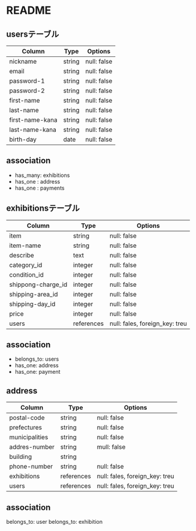 # README

## usersテーブル

| Column          | Type    | Options     |
| --------------- | ------- | ----------- |
| nickname        | string  | null: false |
| email           | string  | null: false |
| password-1      | string  | null: false |
| password-2      | string  | null: false |
| first-name      | string  | null: false |
| last-name       | string  | null: false |
| first-name-kana | string  | null: false |
| last-name-kana  | string  | null: false |
| birth-day       | date    | null: false |

## association
- has_many: exhibitions
- has_one : address
- has_one : payments


## exhibitionsテーブル

| Column             | Type       | Options                        |
| ------------------ | ---------- | ------------------------------ |
| item               | string     | null: false                    |
| item-name          | string     | null: false                    |
| describe           | text       | null: false                    |
| category_id        | integer    | null: false                    |
| condition_id       | integer    | null: false                    |
| shippong-charge_id | integer    | null: false                    |
| shipping-area_id   | integer    | null: false                    |
| shipping-day_id    | integer    | null: false                    |
| price              | integer    | null: false                    |
| users              | references | null: fales, foreign_key: treu |

## association
- belongs_to: users
- has_one: address
- has_one: payment

## address

| Column          | Type        | Options                        |
| --------------- | ----------- | ------------------------------ |
| postal-code     | string      | null: false                    |
| prefectures     | string      | null: false                    |
| municipalities  | string      | null: false                    |
| addres-number   | string      | mull: false                    |
| building        | string      |                                |
| phone-number    | string      | null: false                    |
| exhibitions     | references  | null: fales, foreign_key: treu |
| users           | references  | null: fales, foreign_key: treu |

## association
belongs_to: user
belongs_to: exhibition

